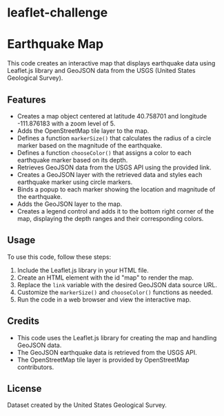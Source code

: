 # leaflet-challenge

# Earthquake Map

This code creates an interactive map that displays earthquake data using Leaflet.js library and GeoJSON data from the USGS (United States Geological Survey).

## Features

- Creates a map object centered at latitude 40.758701 and longitude -111.876183 with a zoom level of 5.
- Adds the OpenStreetMap tile layer to the map.
- Defines a function `markerSize()` that calculates the radius of a circle marker based on the magnitude of the earthquake.
- Defines a function `chooseColor()` that assigns a color to each earthquake marker based on its depth.
- Retrieves GeoJSON data from the USGS API using the provided link.
- Creates a GeoJSON layer with the retrieved data and styles each earthquake marker using circle markers.
- Binds a popup to each marker showing the location and magnitude of the earthquake.
- Adds the GeoJSON layer to the map.
- Creates a legend control and adds it to the bottom right corner of the map, displaying the depth ranges and their corresponding colors.

## Usage

To use this code, follow these steps:

1. Include the Leaflet.js library in your HTML file.
2. Create an HTML element with the id "map" to render the map.
3. Replace the `link` variable with the desired GeoJSON data source URL.
4. Customize the `markerSize()` and `chooseColor()` functions as needed.
5. Run the code in a web browser and view the interactive map.

## Credits

- This code uses the Leaflet.js library for creating the map and handling GeoJSON data.
- The GeoJSON earthquake data is retrieved from the USGS API.
- The OpenStreetMap tile layer is provided by OpenStreetMap contributors.

## License

Dataset created by the United States Geological Survey.
